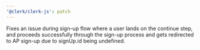 ```yaml
---
'@clerk/clerk-js': patch
---
```


Fixes an issue during sign-up flow where a user lands on the continue step, and proceeds successfully through the sign-up process and gets redirected to AP sign-up due to signUp.id being undefined.

